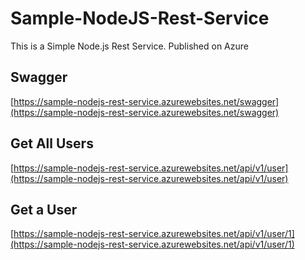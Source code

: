 # Sample-NodeJS-Rest-Service

This is a Simple Node.js Rest Service. Published on Azure

## Swagger

[https://sample-nodejs-rest-service.azurewebsites.net/swagger](https://sample-nodejs-rest-service.azurewebsites.net/swagger)


## Get All Users

[https://sample-nodejs-rest-service.azurewebsites.net/api/v1/user](https://sample-nodejs-rest-service.azurewebsites.net/api/v1/user)

## Get a User

[https://sample-nodejs-rest-service.azurewebsites.net/api/v1/user/1](https://sample-nodejs-rest-service.azurewebsites.net/api/v1/user/1)